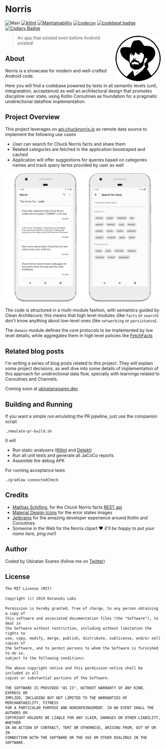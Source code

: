 # Norris
![Main](https://github.com/dotanuki-labs/norris/workflows/Main/badge.svg)
[![ktlint](https://img.shields.io/badge/code%20style-%E2%9D%A4-FF4081.svg)](https://ktlint.github.io/) [![Maintainability](https://api.codeclimate.com/v1/badges/42704b7b56bbdba33b99/maintainability)](https://codeclimate.com/github/dotanuki-labs/norris/maintainability) 
[![codecov](https://codecov.io/gh/dotanuki-labs/norris/branch/master/graph/badge.svg)](https://codecov.io/gh/dotanuki-labs/norris) 
[![codebeat badge](https://codebeat.co/badges/23b02036-2aaf-4325-a856-add0e46d6832)](https://codebeat.co/projects/github-com-dotanuki-labs-norris-master) 
[![Codacy Badge](https://api.codacy.com/project/badge/Grade/b1d3c2abc602421680d2324045b9829a)](https://www.codacy.com/app/ubiratansoares/norris?utm_source=github.com&amp;utm_medium=referral&amp;utm_content=dotanuki-labs/norris&amp;utm_campaign=Badge_Grade)

<img src=".github/assets/norris-logo.png" 
alt="Norris logo" title="The logo himself" align="right" />

> An app that existed even before Android existed!

## About

Norris is a showcase for modern and well-crafted Android code. 

Here you will find a codebase powered by tests in all semantic levels (unit, integratation, acceptance) as well an architectural design that promotes discipline over state, using Kotlin Coroutines as foundation for a pragmatic unidirectional dataflow implementation.


## Project Overview

This project leverages on [api.chucknorris.io](https://api.chucknorris.io/) as remote data source to implement the following use cases

- User can search for Chuck Norris facts and share them
- Related categories are fetched in the application boostraped and cached
- Application will offer suggestions for queries based on categories names and track query terms provided by user as well

![showcase-norris](.github/assets/showcase-norris.png)

The code is structured in a multi-module fashion, with semantics guided by Clean Architecure; this means that high level modules (like `facts` or `search`) don't know anything about low-level ones (like `networking` or `persistance`). 

The `domain` module defines the core protocols to be implemented by low level details, while aggregates them in high level policies like [FetchFacts](https://github.com/dotanuki-labs/norris/blob/master/domain/src/main/java/io/dotanuki/norris/domain/FetchFacts.kt)


## Related blog posts

I'm writing a series of blog posts related to this project. They will explain some project decisions, as well dive into some details of implementation of this approach for unidirectional data flow, specially with learnings related to Coroutines and Channels.

Coming soon at [ubiratansoares.dev](https://ubiratansoares.dev)

## Building and Running

If you want a simple run emulating the PR pipeline, just use the companion script

```
./emulate-pr-build.sh
```

It will

- Run static analysers ([Ktlint](https://github.com/pinterest/ktlint) and [Detekt](https://arturbosch.github.io/detekt/))
- Run all unit tests and generate all JaCoCo reports
- Assemble the debug APK

For running acceptance tests

```
./gradlew connectedCheck
```

## Credits

- [Mathias Schilling](https://github.com/matchilling), for the Chuck Norris facts [REST api](https://api.chucknorris.io/)
- [Material Design Icons](https://materialdesignicons.com/) for the error states images
- [Jetbrains](https://www.jetbrains.com/) for the amazing developer experience around Kotlin and Coroutines
- Someone in the Web for the Norris clipart ❤️ _(I'll be happy to put your name here, ping me!)_

## Author

Coded by Ubiratan Soares (follow me on [Twitter](https://twitter.com/ubiratanfsoares))


## License

```
The MIT License (MIT)

Copyright (c) 2019 Dotanuki Labs

Permission is hereby granted, free of charge, to any person obtaining a copy of
this software and associated documentation files (the "Software"), to deal in
the Software without restriction, including without limitation the rights to
use, copy, modify, merge, publish, distribute, sublicense, and/or sell copies of
the Software, and to permit persons to whom the Software is furnished to do so,
subject to the following conditions:

The above copyright notice and this permission notice shall be included in all
copies or substantial portions of the Software.

THE SOFTWARE IS PROVIDED "AS IS", WITHOUT WARRANTY OF ANY KIND, EXPRESS OR
IMPLIED, INCLUDING BUT NOT LIMITED TO THE WARRANTIES OF MERCHANTABILITY, FITNESS
FOR A PARTICULAR PURPOSE AND NONINFRINGEMENT. IN NO EVENT SHALL THE AUTHORS OR
COPYRIGHT HOLDERS BE LIABLE FOR ANY CLAIM, DAMAGES OR OTHER LIABILITY, WHETHER
IN AN ACTION OF CONTRACT, TORT OR OTHERWISE, ARISING FROM, OUT OF OR IN
CONNECTION WITH THE SOFTWARE OR THE USE OR OTHER DEALINGS IN THE SOFTWARE.
```